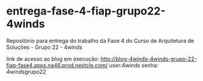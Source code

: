 # entrega-fase-4-fiap-grupo22-4winds
Repositório para entrega do trabalho da Fase 4 do Curso de Arquitetura de Soluções - Grupo 22 - 4winds

link de acesso ao blog em execução: http://blog-4winds-4winds-grupo-22-fiap-fase4.apps.na46.prod.nextcle.com/
user:4winds
senha: 4windsgrupo22
